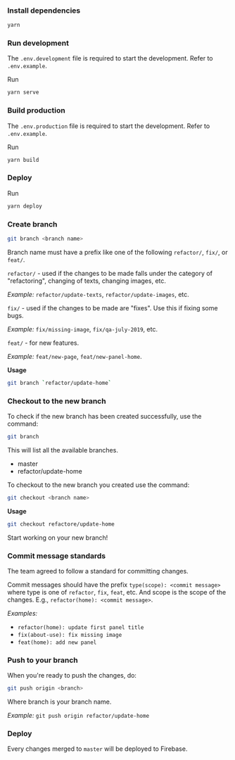 ### Install dependencies

```bash
yarn
```

### Run development

The `.env.development` file is required to start the development. Refer to `.env.example`.

Run

```bash
yarn serve
```

### Build production

The `.env.production` file is required to start the development. Refer to `.env.example`.

Run

```bash
yarn build
```

### Deploy

Run

```bash
yarn deploy
```

### Create branch

```bash
git branch <branch name>
```

Branch name must have a prefix like one of the following `refactor/`, `fix/`, or `feat/`.

`refactor/` - used if the changes to be made falls under the category of "refactoring", changing of texts, changing images, etc.

*Example:* `refactor/update-texts`, `refactor/update-images`, etc.

`fix/` - used if the changes to be made are "fixes". Use this if fixing some bugs.

*Example:* `fix/missing-image`, `fix/qa-july-2019`, etc.

`feat/` - for new features.

*Example:* `feat/new-page`, `feat/new-panel-home`.

**Usage**

```bash
git branch `refactor/update-home`
```

### Checkout to the new branch

To check if the new branch has been created successfully, use the command: 

```bash
git branch
```

This will list all the available branches.

- master
- refactor/update-home

To checkout to the new branch you created use the command:

```bash
git checkout <branch name>
```

**Usage**

```bash
git checkout refactore/update-home
```

Start working on your new branch!

### Commit message standards

The team agreed to follow a standard for committing changes.

Commit messages should have the prefix `type(scope): <commit message>` where type is one of `refactor`, `fix`, `feat`, etc. And scope is the scope of the changes. E.g., `refactor(home): <commit message>`.

*Examples:* 

- `refactor(home): update first panel title`
- `fix(about-use): fix missing image`
- `feat(home): add new panel`

### Push to your branch

When you're ready to push the changes, do:

```bash
git push origin <branch>
```

Where branch is your branch name.

*Example:* `git push origin refactor/update-home`


### Deploy
Every changes merged to `master` will be deployed to Firebase.
